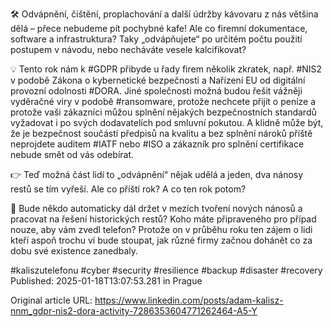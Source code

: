 🛠️ Odvápnění, čištění, proplachování a další údržby kávovaru z nás většina dělá – přece nebudeme pít pochybné kafe! Ale co firemní dokumentace, software a infrastruktura? Taky „odvápňujete“ po určitém počtu použití postupem v návodu, nebo necháváte vesele kalcifikovat?


💡 Tento rok nám k #GDPR přibyde u řady firem několik zkratek, např. #NIS2 v podobě Zákona o kybernetické bezpečnosti a Nařízení EU od digitální provozní odolnosti #DORA. Jiné společnosti možná budou řešit vážněji vyděračné viry v podobě #ransomware, protože nechcete přijít o peníze a protože vaši zákazníci můžou splnění nějakých bezpečnostních standardů vyžadovat i po svých dodavatelích pod smluvní pokutou. A klidně může být, že je bezpečnost součástí předpisů na kvalitu a bez splnění nároků příště neprojdete auditem #IATF nebo #ISO a zákazník pro splnění certifikace nebude smět od vás odebírat.


👉 Teď možná část lidí to „odvápnění“ nějak udělá a jeden, dva nánosy restů se tím vyřeší. Ale co příští rok? A co ten rok potom?


🧐 Bude někdo automaticky dál držet v mezích tvoření nových nánosů a pracovat na řešení historických restů? Koho máte připraveného pro případ nouze, aby vám zvedl telefon? Protože on v průběhu roku ten zájem o lidi kteří aspoň trochu ví bude stoupat, jak různé firmy začnou dohánět co za dobu své existence zanedbaly.


#kaliszutelefonu #cyber #security #resilience #backup #disaster #recovery
Published: 2025-01-18T13:07:53.281 in Prague

Original article URL: https://www.linkedin.com/posts/adam-kalisz-nnm_gdpr-nis2-dora-activity-7286353604771262464-A5-Y

[](./media/odvapneni.mp4)